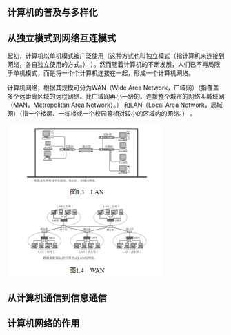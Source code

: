 ## 计算机的普及与多样化

## 从独立模式到网络互连模式

起初，计算机以单机模式被广泛使用（这种方式也叫独立模式（指计算机未连接到网络，各自独立使用的方式。） ）。然而随着计算机的不断发展，人们已不再局限于单机模式，而是将一个个计算机连接在一起，形成一个计算机网络。

计算机网络，根据其规模可分为WAN（Wide Area Network，广域网）（指覆盖多个远距离区域的远程网络。比广域网再小一级的、连接整个城市的网络叫城域网（MAN，Metropolitan Area Network）。） 和LAN（Local Area Network，局域网）（指一个楼层、一栋楼或一个校园等相对较小的区域内的网络。） 。

![](../markdown_import_image/import-2023-01-08-18-38-08.png)

## 从计算机通信到信息通信

## 计算机网络的作用
